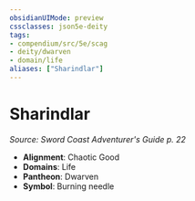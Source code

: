 ```yaml
---
obsidianUIMode: preview
cssclasses: json5e-deity
tags:
- compendium/src/5e/scag
- deity/dwarven
- domain/life
aliases: ["Sharindlar"]
---
```

# Sharindlar
*Source: Sword Coast Adventurer's Guide p. 22* 

- **Alignment**: Chaotic Good
- **Domains**: Life
- **Pantheon**: Dwarven
- **Symbol**: Burning needle